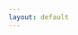 ```yaml
---
layout: default
---
```

<link rel="stylesheet" src="/BDNotes/sass/accordion.css">
<!---
[FCS Notes for placeholder](/CS/FCS/placeholder.txt)

[ADSA Notes for placeholder](/CS/ADSA/placeholder.txt)

[ADSB Notes for placeholder](/CS/ADSB/placeholder.txt)

[AOA Notes for placeholder](/CS/AOA/placeholder.txt)


[Analysis 1A Notes for placeholder](/Math/Analysis 1A/placeholder.txt)

[Analysis 1B Notes for placeholder](/Math/Analysis 1B/placeholder.txt)


[Freshman Physics Notes for placeholder](/Science/Freshman Physics/placeholder.txt)

[Freshman Chem Notes for placeholder](/Science/Freshman Chem/placeholder.txt)

[Biology Notes for placeholder](/Science/Biology/placeholder.txt)


[AP World Notes for placeholder](/Humanities/AP World/placeholder.txt)

[NSL Notes for placeholder](/Humanities/NSL/placeholder.txt)
-->

{% include accordions.html %}

[About BDNotes](BDNotes/about)
